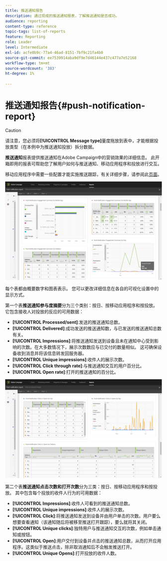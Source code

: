 ```yaml
---
title: 推送通知报告
description: 通过现成的推送通知报表，了解推送通知是否成功。
audience: reporting
content-type: reference
topic-tags: list-of-reports
feature: Reporting
role: Leader
level: Intermediate
exl-id: acfe0b9c-77a4-46ad-8151-7bf9c21fa4b0
source-git-commit: ee7539914aba9df9e7d46144e437c477a7e52168
workflow-type: tm+mt
source-wordcount: '383'
ht-degree: 1%

---
```


# 推送通知报告{#push-notification-report}

>[!CAUTION]
>
>请注意，您必须将&#x200B;**[!UICONTROL Message type]**&#x200B;量度拖放到表中，才能根据投放类型（在本例中为推送通知投放）拆分数据。

**推送通知**&#x200B;报表提供推送通知在Adobe Campaign中的营销效果的详细信息。 此开箱即用的报表可帮助您了解用户如何与推送通知、移动应用程序和投放进行交互。

移动应用程序中需要一些配置才能实施推送跟踪，有关详细步骤，请参阅此[页面](../../administration/using/push-tracking.md)。

![](assets/dynamic_report_push.png)

每个表都由概要数字和图表表示。 您可以更改详细信息在各自的可视化设置中的显示方式。

第一个表&#x200B;**推送通知参与度摘要**&#x200B;分为三个类别：按日、按移动应用程序和按投放。 它包含接收人对投放的反应的可用数据：

* **[!UICONTROL Processed/sent]**:发送的推送通知总数。
* **[!UICONTROL Delivered]**:成功发送的推送通知数，与已发送的推送通知总数有关。
* **[!UICONTROL Impressions]**:将推送通知发送到设备且未在通知中心受到影响的次数。在大多数情况下，展示次数数应与已交付的数量相似。 这可确保设备收到消息并将该信息转发回服务器。
* **[!UICONTROL Unique impressions]**:收件人的展示次数。
* **[!UICONTROL Click through rate]**:与推送通知交互的用户百分比。
* **[!UICONTROL Open rate]**:打开的推送通知的百分比。

![](assets/dynamic_report_push_2.png)

第二个表&#x200B;**推送通知点击次数和打开次数**&#x200B;分为三类：按日、按移动应用程序和按投放。 其中包含每个投放的收件人行为的可用数据：

* **[!UICONTROL Impressions]**:收件人可看到的推送通知总数。
* **[!UICONTROL Unique impressions]**:收件人的展示次数。
* **[!UICONTROL Click]**:将推送通知发送到设备并由用户单击的次数。用户要么想要查看通知（该通知随后将被移至推送打开跟踪），要么就将其关闭。
* **[!UICONTROL Unique clicks]**:独特用户与推送通知交互的次数，例如单击通知或按钮。
* **[!UICONTROL Open]**:用户交付到设备并点击的推送通知总数，从而打开应用程序。这类似于推送点击，除非取消通知后不会触发推送打开。
* **[!UICONTROL Unique Opens]**:打开投放的收件人数。
